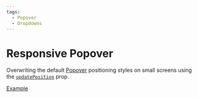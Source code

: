 ```yaml
---
tags:
  - Popover
  - Dropdowns
---
```


# Responsive Popover

<div data-description>

Overwriting the default [Popover](/components/popover) positioning styles on small screens using the [`updatePosition`](/reference/popover#updateposition) prop.

</div>

<div data-tags></div>

<a href="./index.tsx" data-playground>Example</a>

